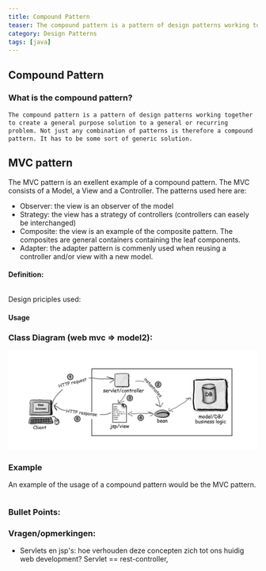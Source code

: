 ```yaml
---
title: Compound Pattern
teaser: The compound pattern is a pattern of design patterns working together to create a general purpose solution to a general or recurring problem. Not just any combination of patterns is therefore a compound pattern. It has to be some sort of generic solution.
category: Design Patterns
tags: [java]
---
```


## Compound Pattern

### What is the compound pattern?

```
The compound pattern is a pattern of design patterns working together to create a general purpose solution to a general or recurring problem. Not just any combination of patterns is therefore a compound pattern. It has to be some sort of generic solution.
```

## MVC pattern

The MVC pattern is an exellent example of a compound pattern. The MVC consists of a Model, a View and a Controller.
The patterns used here are:

- Observer: the view is an observer of the model
- Strategy: the view has a strategy of controllers (controllers can easely be interchanged)
- Composite: the view is an example of the composite pattern. The composites are general containers containing the leaf components.
- Adapter: the adapter pattern is commenly used when reusing a controller and/or view with a new model.

#### Definition:

```

```

Design priciples used:

#### Usage

### Class Diagram (web mvc => model2):

![alt text](https://github.com/VanausloosThomas/PersonalDevelopment/blob/master/knowledge/DesignPatterns/webMvc.jpeg "Mvc for the web")

### Example

An example of the usage of a compound pattern would be the MVC pattern.

```java

```

### Bullet Points:

### Vragen/opmerkingen:

- Servlets en jsp's: hoe verhouden deze concepten zich tot ons huidig web development? Servlet == rest-controller,
